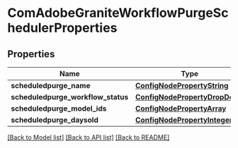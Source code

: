 # ComAdobeGraniteWorkflowPurgeSchedulerProperties

## Properties
Name | Type | Description | Notes
------------ | ------------- | ------------- | -------------
**scheduledpurge_name** | [**ConfigNodePropertyString**](ConfigNodePropertyString.md) |  | [optional] 
**scheduledpurge_workflow_status** | [**ConfigNodePropertyDropDown**](ConfigNodePropertyDropDown.md) |  | [optional] 
**scheduledpurge_model_ids** | [**ConfigNodePropertyArray**](ConfigNodePropertyArray.md) |  | [optional] 
**scheduledpurge_daysold** | [**ConfigNodePropertyInteger**](ConfigNodePropertyInteger.md) |  | [optional] 

[[Back to Model list]](../README.md#documentation-for-models) [[Back to API list]](../README.md#documentation-for-api-endpoints) [[Back to README]](../README.md)



